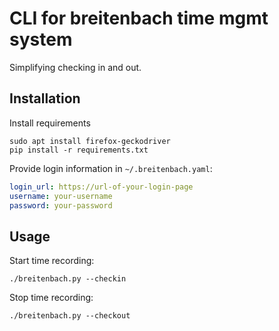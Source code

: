 # CLI for breitenbach time mgmt system

Simplifying checking in and out.

## Installation

Install requirements

    sudo apt install firefox-geckodriver
    pip install -r requirements.txt

Provide login information in `~/.breitenbach.yaml`:

```yaml
login_url: https://url-of-your-login-page
username: your-username
password: your-password
```

## Usage

Start time recording:

    ./breitenbach.py --checkin

Stop time recording:

    ./breitenbach.py --checkout


